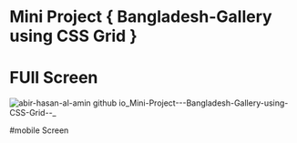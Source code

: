 # Mini Project { Bangladesh-Gallery using CSS Grid }

# FUll Screen
 
![abir-hasan-al-amin github io_Mini-Project---Bangladesh-Gallery-using-CSS-Grid--_](https://github.com/Abir-Hasan-Al-amin/Mini-Project---Bangladesh-Gallery-using-CSS-Grid--/assets/140844292/0fa54110-c583-4958-b6b6-e99a9fccc71e)

#mobile Screen
